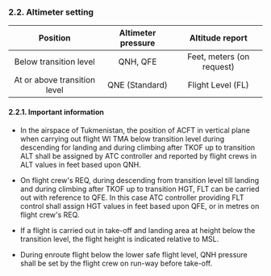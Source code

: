 ### 	2.2. Altimeter setting

|           Position           | Altimeter pressure |      Altitude report      |
| :--------------------------: | :----------------: | :-----------------------: |
|    Below transition level    |      QNH, QFE      | Feet, meters (on request) |
| At or above transition level |   QNE (Standard)   |     Flight Level (FL)     |

#### 2.2.1. Important information

- In the airspace of Tukmenistan, the position of ACFT in vertical  plane when carrying out flight WI TMA below transition level during descending for landing  and during  climbing  after TKOF up to transition  ALT shall be assigned by ATC controller and reported by flight crews in ALT values in feet based upon QNH.

- On flight crew's REQ, during descending from transition level till landing and during climbing after TKOF up to transition HGT,  FLT can be  carried  out  with  reference  to QFE. In this case ATC controller providing FLT control shall assign HGT values in feet based upon QFE, or in metres on flight crew's REQ.

- If a flight is carried out in take-off and landing area at height below the transition level, the flight height is indicated relative to MSL.

- During  enroute flight below the lower  safe  flight level, QNH pressure shall be set by the flight crew on run-way before take-off.

  

